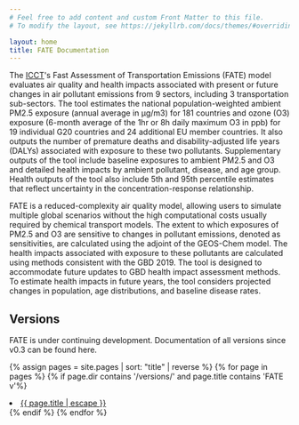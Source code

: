 ```yaml
---
# Feel free to add content and custom Front Matter to this file.
# To modify the layout, see https://jekyllrb.com/docs/themes/#overriding-theme-defaults

layout: home
title: FATE Documentation
---
```


The [ICCT](https://theicct.org/)'s Fast Assessment of Transportation Emissions (FATE) model evaluates air quality and health impacts associated with present or future changes in air pollutant emissions from 9 sectors, including 3 transportation sub-sectors. The tool estimates the national population-weighted ambient PM2.5 exposure (annual average in µg/m3) for 181 countries and ozone (O3) exposure (6-month average of the 1hr or 8h daily maximum O3 in ppb) for 19 individual G20 countries and 24 additional EU member countries. It also outputs the number of premature deaths and disability-adjusted life years (DALYs) associated with exposure to these two pollutants. Supplementary outputs of the tool include baseline exposures to ambient PM2.5 and O3 and detailed health impacts by ambient pollutant, disease, and age group. Health outputs of the tool also include 5th and 95th percentile estimates that reflect uncertainty in the concentration-response relationship.

FATE is a reduced-complexity air quality model, allowing users to simulate multiple global scenarios without the high computational costs usually required by chemical transport models. The extent to which exposures of PM2.5 and O3 are sensitive to changes in pollutant emissions, denoted as sensitivities, are calculated using the adjoint of the GEOS-Chem model. The health impacts associated with exposure to these pollutants are calculated using methods consistent with the GBD 2019. The tool is designed to accommodate future updates to GBD health impact assessment methods. To estimate health impacts in future years, the tool considers projected changes in population, age distributions, and baseline disease rates.


## Versions

FATE is under continuing development. Documentation of all versions since v0.3 can be found here.

{% assign pages = site.pages | sort: "title" | reverse %}
{% for page in pages %}
{% if page.dir contains '/versions/' and page.title contains 'FATE v'%}
<li><a class="page-link" href="{{ page.url | relative_url }}">{{ page.title | escape }}</a></li>
{% endif %}
{% endfor %}
